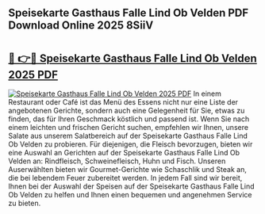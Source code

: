 ## Speisekarte Gasthaus Falle Lind Ob Velden PDF Download Online 2025 8SiiV

# <h2><a href="http://gcd3eet.nevu.top/?p=Speisekarte+Gasthaus+Falle+Lind+Ob+Velden">🔗 👉🔴 Speisekarte Gasthaus Falle Lind Ob Velden 2025 PDF</a></h2>

[![Speisekarte Gasthaus Falle Lind Ob Velden 2025 PDF](https://i.imgur.com/dBaPXMq.png)](http://gcd3eet.nevu.top/?p=Speisekarte+Gasthaus+Falle+Lind+Ob+Velden)
In einem Restaurant oder Café ist das Menü des Essens nicht nur eine Liste der angebotenen Gerichte, sondern auch eine Gelegenheit für Sie, etwas zu finden, das für Ihren Geschmack köstlich und passend ist. Wenn Sie nach einem leichten und frischen Gericht suchen, empfehlen wir Ihnen, unsere Salate aus unserem Salatbereich auf der Speisekarte Gasthaus Falle Lind Ob Velden zu probieren. Für diejenigen, die Fleisch bevorzugen, bieten wir eine Auswahl an Gerichten auf der Speisekarte Gasthaus Falle Lind Ob Velden an: Rindfleisch, Schweinefleisch, Huhn und Fisch. Unseren Auserwählten bieten wir Gourmet-Gerichte wie Schaschlik und Steak an, die bei lebendem Feuer zubereitet werden. In jedem Fall sind wir bereit, Ihnen bei der Auswahl der Speisen auf der Speisekarte Gasthaus Falle Lind Ob Velden zu helfen und Ihnen einen bequemen und angenehmen Service zu bieten.
